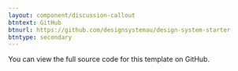 ```yaml
---
layout: component/discussion-callout
btntext: GitHub
btnurl: https://github.com/designsystemau/design-system-starter
btntype: secondary
---
```


 You can view the full source code for this template on GitHub.
